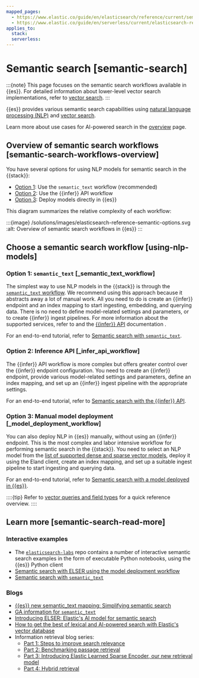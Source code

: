 ```yaml
---
mapped_pages:
  - https://www.elastic.co/guide/en/elasticsearch/reference/current/semantic-search.html
  - https://www.elastic.co/guide/en/serverless/current/elasticsearch-reference-semantic-search.html
applies_to:
  stack:
  serverless:
---
```


# Semantic search [semantic-search]

:::{note}
This page focuses on the semantic search workflows available in {{es}}. For detailed information about lower-level vector search implementations, refer to [vector search](vector.md).
:::

{{es}} provides various semantic search capabilities using [natural language processing (NLP)](/explore-analyze/machine-learning/nlp.md) and [vector search](vector.md).

Learn more about use cases for AI-powered search in the [overview](ai-search/ai-search.md) page.

## Overview of semantic search workflows [semantic-search-workflows-overview]

You have several options for using NLP models for semantic search in the {{stack}}:

* [Option 1](#_semantic_text_workflow): Use the `semantic_text` workflow (recommended)
* [Option 2](#_infer_api_workflow): Use the {{infer}} API workflow
* [Option 3](#_model_deployment_workflow): Deploy models directly in {{es}}

This diagram summarizes the relative complexity of each workflow:

:::{image} /solutions/images/elasticsearch-reference-semantic-options.svg
:alt: Overview of semantic search workflows in {{es}}
:::

## Choose a semantic search workflow [using-nlp-models]

### Option 1: `semantic_text` [_semantic_text_workflow]

The simplest way to use NLP models in the {{stack}} is through the [`semantic_text` workflow](semantic-search/semantic-search-semantic-text.md). We recommend using this approach because it abstracts away a lot of manual work. All you need to do is create an {{infer}} endpoint and an index mapping to start ingesting, embedding, and querying data. There is no need to define model-related settings and parameters, or to create {{infer}} ingest pipelines. For more information about the supported services, refer to [](/explore-analyze/elastic-inference/inference-api.md) and the [{{infer}} API](https://www.elastic.co/docs/api/doc/elasticsearch/group/endpoint-inference) documentation .

For an end-to-end tutorial, refer to [Semantic search with `semantic_text`](semantic-search/semantic-search-semantic-text.md).

### Option 2: Inference API [_infer_api_workflow]

The {{infer}} API workflow is more complex but offers greater control over the {{infer}} endpoint configuration. You need to create an {{infer}} endpoint, provide various model-related settings and parameters, define an index mapping, and set up an {{infer}} ingest pipeline with the appropriate settings.

For an end-to-end tutorial, refer to [Semantic search with the {{infer}} API](semantic-search/semantic-search-inference.md).

### Option 3: Manual model deployment [_model_deployment_workflow]

You can also deploy NLP in {{es}} manually, without using an {{infer}} endpoint. This is the most complex and labor intensive workflow for performing semantic search in the {{stack}}. You need to select an NLP model from the [list of supported dense and sparse vector models](../../explore-analyze/machine-learning/nlp/ml-nlp-model-ref.md#ml-nlp-model-ref-text-embedding), deploy it using the Eland client, create an index mapping, and set up a suitable ingest pipeline to start ingesting and querying data.

For an end-to-end tutorial, refer to [Semantic search with a model deployed in {{es}}](vector/dense-versus-sparse-ingest-pipelines.md).

::::{tip}
Refer to [vector queries and field types](vector.md#vector-queries-and-field-types) for a quick reference overview.
::::

## Learn more [semantic-search-read-more]

### Interactive examples

- The [`elasticsearch-labs`](https://github.com/elastic/elasticsearch-labs) repo contains a number of interactive semantic search examples in the form of executable Python notebooks, using the {{es}} Python client
- [Semantic search with ELSER using the model deployment workflow](https://github.com/elastic/elasticsearch-labs/blob/main/notebooks/search/03-ELSER.ipynb)
- [Semantic search with `semantic_text`](https://github.com/elastic/elasticsearch-labs/blob/main/notebooks/search/09-semantic-text.ipynb)

### Blogs

- [{{es}} new semantic_text mapping: Simplifying semantic search](https://www.elastic.co/search-labs/blog/semantic-search-simplified-semantic-text)
- [GA information for `semantic_text`](https://www.elastic.co/search-labs/blog/semantic-text-ga)
- [Introducing ELSER: Elastic's AI model for semantic search](https://www.elastic.co/blog/may-2023-launch-sparse-encoder-ai-model)
- [How to get the best of lexical and AI-powered search with Elastic's vector database](https://www.elastic.co/blog/lexical-ai-powered-search-elastic-vector-database)
- Information retrieval blog series:
    - [Part 1: Steps to improve search relevance](https://www.elastic.co/blog/improving-information-retrieval-elastic-stack-search-relevance)
    - [Part 2: Benchmarking passage retrieval](https://www.elastic.co/blog/improving-information-retrieval-elastic-stack-benchmarking-passage-retrieval)
    - [Part 3: Introducing Elastic Learned Sparse Encoder, our new retrieval model](https://www.elastic.co/blog/may-2023-launch-information-retrieval-elasticsearch-ai-model)
    - [Part 4: Hybrid retrieval](https://www.elastic.co/blog/improving-information-retrieval-elastic-stack-hybrid)